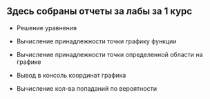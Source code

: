 ## Здесь собраны отчеты за лабы за 1 курс

* Решение уравнения

* Вычисление принадлежности точки графику функции
* Вычисление принадлежности точки определенной области на графике
* Вывод в консоль координат графика

* Вычисление кол-ва попаданий по вероятности
